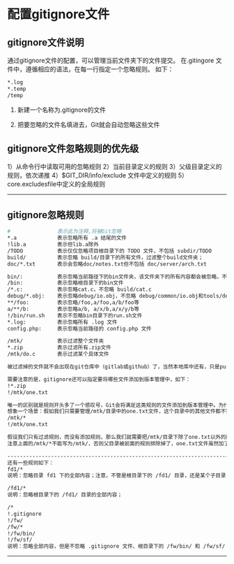 # 配置gitignore文件

## gitignore文件说明

通过gitignore文件的配置，可以管理当前文件夹下的文件提交。
在.gitingore 文件中，遵循相应的语法，在每一行指定一个忽略规则。
如下：

```markdown
*.log
*.temp
/temp
```

1. 新建一个名称为.gitignore的文件

2. 把要忽略的文件名填进去，Git就会自动忽略这些文件

## gitignore文件忽略规则的优先级

1）从命令行中读取可用的忽略规则
2）当前目录定义的规则
3）父级目录定义的规则，依次递推
4）$GIT_DIR/info/exclude 文件中定义的规则
5）core.excludesfile中定义的全局规则

---

## gitignore忽略规则

```bash
#               表示此为注释,将被Git忽略
*.a             表示忽略所有 .a 结尾的文件
!lib.a          表示但lib.a除外
/TODO           表示仅仅忽略项目根目录下的 TODO 文件，不包括 subdir/TODO
build/          表示忽略 build/目录下的所有文件，过滤整个build文件夹；
doc/*.txt       表示会忽略doc/notes.txt但不包括 doc/server/arch.txt

bin/:           表示忽略当前路径下的bin文件夹，该文件夹下的所有内容都会被忽略，不忽略 bin 文件
/bin:           表示忽略根目录下的bin文件
/*.c:           表示忽略cat.c，不忽略 build/cat.c
debug/*.obj:    表示忽略debug/io.obj，不忽略 debug/common/io.obj和tools/debug/io.obj
**/foo:         表示忽略/foo,a/foo,a/b/foo等
a/**/b:         表示忽略a/b, a/x/b,a/x/y/b等
!/bin/run.sh    表示不忽略bin目录下的run.sh文件
*.log:          表示忽略所有 .log 文件
config.php:     表示忽略当前路径的 config.php 文件

/mtk/           表示过滤整个文件夹
*.zip           表示过滤所有.zip文件
/mtk/do.c       表示过滤某个具体文件

被过滤掉的文件就不会出现在git仓库中（gitlab或github）了，当然本地库中还有，只是push的时候不会上传。

需要注意的是，gitignore还可以指定要将哪些文件添加到版本管理中，如下：
!*.zip
!/mtk/one.txt

唯一的区别就是规则开头多了一个感叹号，Git会将满足这类规则的文件添加到版本管理中。为什么要有两种规则呢？
想象一个场景：假如我们只需要管理/mtk/目录中的one.txt文件，这个目录中的其他文件都不需要管理，那么.gitignore规则应写为：：
/mtk/*
!/mtk/one.txt

假设我们只有过滤规则，而没有添加规则，那么我们就需要把/mtk/目录下除了one.txt以外的所有文件都写出来！
注意上面的/mtk/*不能写为/mtk/，否则父目录被前面的规则排除掉了，one.txt文件虽然加了!过滤规则，也不会生效！

----------------------------------------------------------------------------------
还有一些规则如下：
fd1/*
说明：忽略目录 fd1 下的全部内容；注意，不管是根目录下的 /fd1/ 目录，还是某个子目录 /child/fd1/ 目录，都会被忽略；

/fd1/*
说明：忽略根目录下的 /fd1/ 目录的全部内容；

/*
!.gitignore
!/fw/
/fw/*
!/fw/bin/
!/fw/sf/
说明：忽略全部内容，但是不忽略 .gitignore 文件、根目录下的 /fw/bin/ 和 /fw/sf/ 目录；注意要先对bin/的父目录使用!规则，使其不被排除。
```

---

